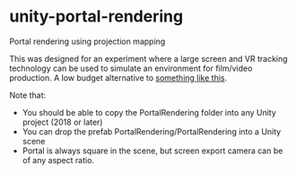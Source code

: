 # unity-portal-rendering
Portal rendering using projection mapping

This was designed for an experiment where a large screen and VR tracking technology can be used to simulate an environment for film/video production. A low budget alternative to [something like this](https://www.youtube.com/watch?v=bErPsq5kPzE).


Note that:
 * You should be able to copy the PortalRendering folder into any Unity project (2018 or later)
 * You can drop the prefab PortalRendering/PortalRendering into a Unity scene
 * Portal is always square in the scene, but screen export camera can be of any aspect ratio.
